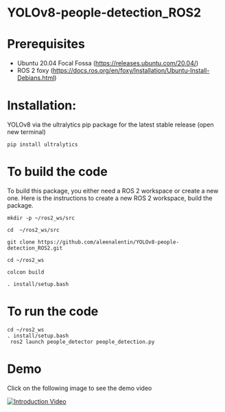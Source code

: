 # YOLOv8-people-detection_ROS2

# Prerequisites
 * Ubuntu 20.04 Focal Fossa (https://releases.ubuntu.com/20.04/)
 * ROS 2 foxy (https://docs.ros.org/en/foxy/Installation/Ubuntu-Install-Debians.html)
 # Installation:
 YOLOv8 via the ultralytics pip package for the latest stable release 
 (open new terminal)
 ```
 pip install ultralytics
   ```
# To build the code
 To build this package, you either need a ROS 2 workspace or create a new one. Here is the instructions to create a new ROS 2 workspace, build the package.
 ```
mkdir -p ~/ros2_ws/src

cd  ~/ros2_ws/src

git clone https://github.com/aleenalentin/YOLOv8-people-detection_ROS2.git

cd ~/ros2_ws

colcon build 

 . install/setup.bash
```


# To run the code
   ```
   cd ~/ros2_ws
   . install/setup.bash
    ros2 launch people_detector people_detection.py
   ```

# Demo 

Click on the following image to see the demo video


[![Introduction Video](https://img.youtube.com/vi/Av4k-0pE_-4/0.jpg)](https://youtu.be/Av4k-0pE_-4)

